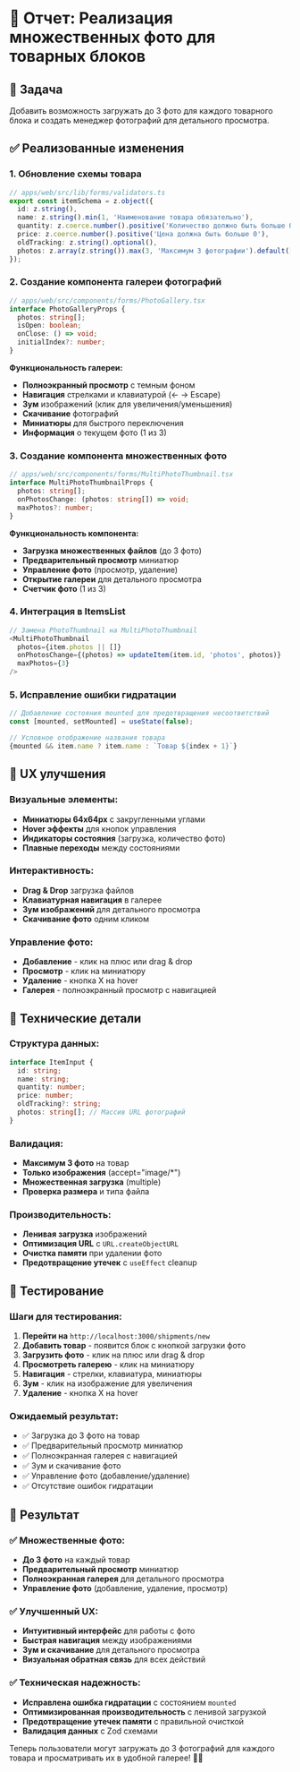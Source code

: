 # 📸 Отчет: Реализация множественных фото для товарных блоков

## 🎯 Задача
Добавить возможность загружать до 3 фото для каждого товарного блока и создать менеджер фотографий для детального просмотра.

## ✅ Реализованные изменения

### **1. Обновление схемы товара**
```typescript
// apps/web/src/lib/forms/validators.ts
export const itemSchema = z.object({
  id: z.string(),
  name: z.string().min(1, 'Наименование товара обязательно'),
  quantity: z.coerce.number().positive('Количество должно быть больше 0'),
  price: z.coerce.number().positive('Цена должна быть больше 0'),
  oldTracking: z.string().optional(),
  photos: z.array(z.string()).max(3, 'Максимум 3 фотографии').default([]),
});
```

### **2. Создание компонента галереи фотографий**
```typescript
// apps/web/src/components/forms/PhotoGallery.tsx
interface PhotoGalleryProps {
  photos: string[];
  isOpen: boolean;
  onClose: () => void;
  initialIndex?: number;
}
```

**Функциональность галереи:**
- **Полноэкранный просмотр** с темным фоном
- **Навигация** стрелками и клавиатурой (← → Escape)
- **Зум** изображений (клик для увеличения/уменьшения)
- **Скачивание** фотографий
- **Миниатюры** для быстрого переключения
- **Информация** о текущем фото (1 из 3)

### **3. Создание компонента множественных фото**
```typescript
// apps/web/src/components/forms/MultiPhotoThumbnail.tsx
interface MultiPhotoThumbnailProps {
  photos: string[];
  onPhotosChange: (photos: string[]) => void;
  maxPhotos?: number;
}
```

**Функциональность компонента:**
- **Загрузка множественных файлов** (до 3 фото)
- **Предварительный просмотр** миниатюр
- **Управление фото** (просмотр, удаление)
- **Открытие галереи** для детального просмотра
- **Счетчик фото** (1 из 3)

### **4. Интеграция в ItemsList**
```typescript
// Замена PhotoThumbnail на MultiPhotoThumbnail
<MultiPhotoThumbnail
  photos={item.photos || []}
  onPhotosChange={(photos) => updateItem(item.id, 'photos', photos)}
  maxPhotos={3}
/>
```

### **5. Исправление ошибки гидратации**
```typescript
// Добавление состояния mounted для предотвращения несоответствий
const [mounted, setMounted] = useState(false);

// Условное отображение названия товара
{mounted && item.name ? item.name : `Товар ${index + 1}`}
```

## 🎨 UX улучшения

### **Визуальные элементы:**
- **Миниатюры 64x64px** с закругленными углами
- **Hover эффекты** для кнопок управления
- **Индикаторы состояния** (загрузка, количество фото)
- **Плавные переходы** между состояниями

### **Интерактивность:**
- **Drag & Drop** загрузка файлов
- **Клавиатурная навигация** в галерее
- **Зум изображений** для детального просмотра
- **Скачивание фото** одним кликом

### **Управление фото:**
- **Добавление** - клик на плюс или drag & drop
- **Просмотр** - клик на миниатюру
- **Удаление** - кнопка X на hover
- **Галерея** - полноэкранный просмотр с навигацией

## 🔧 Технические детали

### **Структура данных:**
```typescript
interface ItemInput {
  id: string;
  name: string;
  quantity: number;
  price: number;
  oldTracking?: string;
  photos: string[]; // Массив URL фотографий
}
```

### **Валидация:**
- **Максимум 3 фото** на товар
- **Только изображения** (accept="image/*")
- **Множественная загрузка** (multiple)
- **Проверка размера** и типа файла

### **Производительность:**
- **Ленивая загрузка** изображений
- **Оптимизация URL** с `URL.createObjectURL`
- **Очистка памяти** при удалении фото
- **Предотвращение утечек** с `useEffect` cleanup

## 🧪 Тестирование

### **Шаги для тестирования:**
1. **Перейти на** `http://localhost:3000/shipments/new`
2. **Добавить товар** - появится блок с кнопкой загрузки фото
3. **Загрузить фото** - клик на плюс или drag & drop
4. **Просмотреть галерею** - клик на миниатюру
5. **Навигация** - стрелки, клавиатура, миниатюры
6. **Зум** - клик на изображение для увеличения
7. **Удаление** - кнопка X на hover

### **Ожидаемый результат:**
- ✅ Загрузка до 3 фото на товар
- ✅ Предварительный просмотр миниатюр
- ✅ Полноэкранная галерея с навигацией
- ✅ Зум и скачивание фото
- ✅ Управление фото (добавление/удаление)
- ✅ Отсутствие ошибок гидратации

## 🎉 Результат

### ✅ **Множественные фото:**
- **До 3 фото** на каждый товар
- **Предварительный просмотр** миниатюр
- **Полноэкранная галерея** для детального просмотра
- **Управление фото** (добавление, удаление, просмотр)

### ✅ **Улучшенный UX:**
- **Интуитивный интерфейс** для работы с фото
- **Быстрая навигация** между изображениями
- **Зум и скачивание** для детального просмотра
- **Визуальная обратная связь** для всех действий

### ✅ **Техническая надежность:**
- **Исправлена ошибка гидратации** с состоянием `mounted`
- **Оптимизированная производительность** с ленивой загрузкой
- **Предотвращение утечек памяти** с правильной очисткой
- **Валидация данных** с Zod схемами

Теперь пользователи могут загружать до 3 фотографий для каждого товара и просматривать их в удобной галерее! 📸✨

